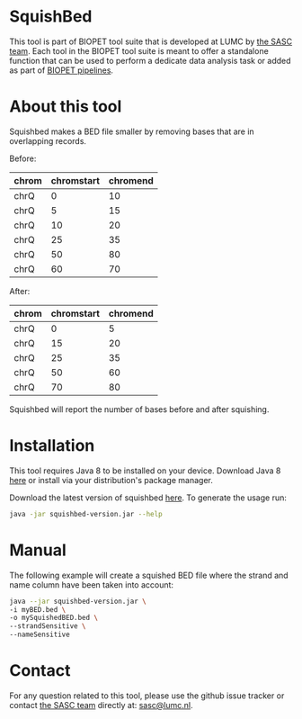 #  SquishBed
This tool is part of BIOPET tool suite that is developed at LUMC by [the SASC team](http://sasc.lumc.nl/). 
Each tool in the BIOPET tool suite is meant to offer a standalone function that can be used to perform a
dedicate data analysis task or added as part of [BIOPET pipelines](http://biopet-docs.readthedocs.io/en/latest/).

#  About this tool
Squishbed makes a BED file smaller by removing bases that are in overlapping records.

Before:

chrom | chromstart | chromend
---|---|---
chrQ | 0 | 10
chrQ | 5 | 15
chrQ | 10 | 20
chrQ | 25 | 35
chrQ | 50 | 80
chrQ | 60 | 70

After:

chrom | chromstart | chromend
---|---|---
chrQ | 0 | 5
chrQ | 15 | 20
chrQ | 25 | 35
chrQ | 50 | 60
chrQ | 70 | 80

Squishbed will report the number of bases before and after squishing.

#  Installation
This tool requires Java 8 to be installed on your device. Download Java 8 
[here](http://www.oracle.com/technetwork/java/javase/downloads/jre8-downloads-2133155.html) 
or install via your distribution's package manager.

Download the latest version of squishbed [here](https://github.com/biopet/squishbed/releases). 
To generate the usage run:
```bash
java -jar squishbed-version.jar --help
```

#  Manual
The following example will create a squished BED file where 
the strand and name column have been taken into account:

```bash
java --jar squishbed-version.jar \
-i myBED.bed \
-o mySquishedBED.bed \
--strandSensitive \
--nameSensitive
```


#  Contact


<p>
  <!-- Obscure e-mail address for spammers -->
For any question related to this tool, please use the github issue tracker or contact 
  <a href='http://sasc.lumc.nl/'>the SASC team</a> directly at: <a href='&#109;&#97;&#105;&#108;&#116;&#111;&#58;
 &#115;&#97;&#115;&#99;&#64;&#108;&#117;&#109;&#99;&#46;&#110;&#108;'>
  &#115;&#97;&#115;&#99;&#64;&#108;&#117;&#109;&#99;&#46;&#110;&#108;</a>.
</p>
